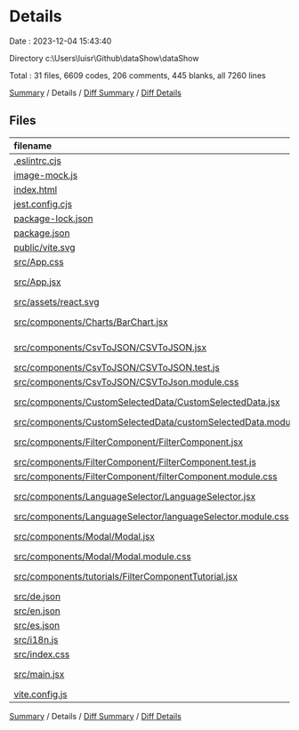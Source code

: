 # Details

Date : 2023-12-04 15:43:40

Directory c:\\Users\\luisr\\Github\\dataShow\\dataShow

Total : 31 files,  6609 codes, 206 comments, 445 blanks, all 7260 lines

[Summary](results.md) / Details / [Diff Summary](diff.md) / [Diff Details](diff-details.md)

## Files
| filename | language | code | comment | blank | total |
| :--- | :--- | ---: | ---: | ---: | ---: |
| [.eslintrc.cjs](/.eslintrc.cjs) | JavaScript | 15 | 0 | 1 | 16 |
| [image-mock.js](/image-mock.js) | JavaScript | 1 | 0 | 1 | 2 |
| [index.html](/index.html) | HTML | 47 | 0 | 3 | 50 |
| [jest.config.cjs](/jest.config.cjs) | JavaScript | 10 | 1 | 1 | 12 |
| [package-lock.json](/package-lock.json) | JSON | 2,787 | 0 | 1 | 2,788 |
| [package.json](/package.json) | JSON | 55 | 0 | 1 | 56 |
| [public/vite.svg](/public/vite.svg) | XML | 1 | 0 | 0 | 1 |
| [src/App.css](/src/App.css) | CSS | 5 | 0 | 7 | 12 |
| [src/App.jsx](/src/App.jsx) | JavaScript JSX | 14 | 0 | 9 | 23 |
| [src/assets/react.svg](/src/assets/react.svg) | XML | 1 | 0 | 0 | 1 |
| [src/components/Charts/BarChart.jsx](/src/components/Charts/BarChart.jsx) | JavaScript JSX | 9 | 0 | 2 | 11 |
| [src/components/CsvToJSON/CSVToJSON.jsx](/src/components/CsvToJSON/CSVToJSON.jsx) | JavaScript JSX | 405 | 25 | 51 | 481 |
| [src/components/CsvToJSON/CSVToJSON.test.js](/src/components/CsvToJSON/CSVToJSON.test.js) | JavaScript | 25 | 6 | 5 | 36 |
| [src/components/CsvToJSON/CSVToJson.module.css](/src/components/CsvToJSON/CSVToJson.module.css) | CSS | 480 | 21 | 74 | 575 |
| [src/components/CustomSelectedData/CustomSelectedData.jsx](/src/components/CustomSelectedData/CustomSelectedData.jsx) | JavaScript JSX | 167 | 25 | 28 | 220 |
| [src/components/CustomSelectedData/customSelectedData.module.css](/src/components/CustomSelectedData/customSelectedData.module.css) | CSS | 5 | 0 | 2 | 7 |
| [src/components/FilterComponent/FilterComponent.jsx](/src/components/FilterComponent/FilterComponent.jsx) | JavaScript JSX | 1,326 | 98 | 126 | 1,550 |
| [src/components/FilterComponent/FilterComponent.test.js](/src/components/FilterComponent/FilterComponent.test.js) | JavaScript | 20 | 2 | 4 | 26 |
| [src/components/FilterComponent/filterComponent.module.css](/src/components/FilterComponent/filterComponent.module.css) | CSS | 322 | 17 | 39 | 378 |
| [src/components/LanguageSelector/LanguageSelector.jsx](/src/components/LanguageSelector/LanguageSelector.jsx) | JavaScript JSX | 77 | 2 | 10 | 89 |
| [src/components/LanguageSelector/languageSelector.module.css](/src/components/LanguageSelector/languageSelector.module.css) | CSS | 135 | 2 | 17 | 154 |
| [src/components/Modal/Modal.jsx](/src/components/Modal/Modal.jsx) | JavaScript JSX | 15 | 0 | 2 | 17 |
| [src/components/Modal/Modal.module.css](/src/components/Modal/Modal.module.css) | CSS | 43 | 1 | 7 | 51 |
| [src/components/tutorials/FilterComponentTutorial.jsx](/src/components/tutorials/FilterComponentTutorial.jsx) | JavaScript JSX | 191 | 4 | 8 | 203 |
| [src/de.json](/src/de.json) | JSON | 106 | 0 | 8 | 114 |
| [src/en.json](/src/en.json) | JSON | 106 | 0 | 7 | 113 |
| [src/es.json](/src/es.json) | JSON | 106 | 0 | 8 | 114 |
| [src/i18n.js](/src/i18n.js) | JavaScript | 25 | 0 | 4 | 29 |
| [src/index.css](/src/index.css) | CSS | 57 | 0 | 12 | 69 |
| [src/main.jsx](/src/main.jsx) | JavaScript JSX | 25 | 1 | 5 | 31 |
| [vite.config.js](/vite.config.js) | JavaScript | 28 | 1 | 2 | 31 |

[Summary](results.md) / Details / [Diff Summary](diff.md) / [Diff Details](diff-details.md)
